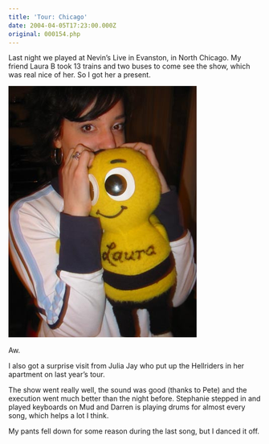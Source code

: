 ```yaml
---
title: 'Tour: Chicago'
date: 2004-04-05T17:23:00.000Z
original: 000154.php
---
```


Last night we played at Nevin’s Live in Evanston, in North Chicago. My friend Laura&nbsp;B took 13 trains and two buses to come see the show, which was real nice of her. So I got her a present.

<p class="polaroid" style="--deg: -2deg"><img src="./laurabee.jpg" /></p>
Aw.

I also got a surprise visit from Julia Jay who put up the Hellriders in her apartment on last year’s tour.

The show went really well, the sound was good (thanks to Pete) and the execution went much better than the night before. Stephanie stepped in and played keyboards on Mud and Darren is playing drums for almost every song, which helps a lot I think.

My pants fell down for some reason during the last song, but I danced it off.
